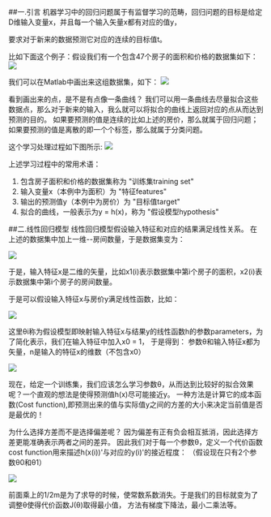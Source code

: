 ##一.引言
机器学习中的回归问题属于有监督学习的范畴，回归问题的目标是给定D维输入变量x，并且每一个输入矢量x都有对应的值y，

要求对于新来的数据预测它对应的连续的目标值t。

比如下面这个例子：假设我们有一个包含47个房子的面积和价格的数据集如下：
![](http://images.cnitblog.com/blog/392228/201410/291919410655805.jpg)

我们可以在Matlab中画出来这组数据集，如下：
![](http://images.cnitblog.com/blog/392228/201410/291921072538240.jpg)

看到画出来的点，是不是有点像一条曲线？
我们可以用一条曲线去尽量拟合这些数据点，那么对于新来的输入，我么就可以将拟合的曲线上返回对应的点从而达到预测的目的。
如果要预测的值是连续的比如上述的房价，那么就属于回归问题；如果要预测的值是离散的即一个个标签，那么就属于分类问题。

这个学习处理过程如下图所示:
![](http://images.cnitblog.com/blog/392228/201410/291925279255104.jpg)

上述学习过程中的常用术语：
1. 包含房子面积和价格的数据集称为 "训练集training set" 
2. 输入变量x（本例中为面积）为 "特征features"
3. 输出的预测值y（本例中为房价）为 "目标值target"
4. 拟合的曲线，一般表示为y = h(x)，称为 "假设模型hypothesis"

##二.线性回归模型
线性回归模型假设输入特征和对应的结果满足线性关系。
在上述的数据集中加上一维--房间数量，于是数据集变为：

![](http://images.cnitblog.com/blog/392228/201410/291942173624782.jpg)

于是，输入特征x是二维的矢量，比如x1(i)表示数据集中第i个房子的面积，x2(i)表示数据集中第i个房子的房间数量。

于是可以假设输入特征x与房价y满足线性函数，比如：

![](http://images.cnitblog.com/blog/392228/201410/291946319404707.jpg)

这里θi称为假设模型即映射输入特征x与结果y的线性函数h的参数parameters，为了简化表示，我们在输入特征中加入x0 = 1，
于是得到：
参数θ和输入特征x都为矢量，n是输入的特征x的维数（不包含x0）

![](http://images.cnitblog.com/blog/392228/201410/291951223156962.jpg)

现在，给定一个训练集，我们应该怎么学习参数θ，从而达到比较好的拟合效果呢？一个直观的想法是使得预测值h(x)尽可能接近y。
一种方法是计算它的成本函数(Cost function),即预测出来的值与实际值y之间的方差的大小来决定当前值是否是最优的！

为什么选择方差而不是选择偏差呢？
因为偏差有正有负会相互抵消，因此选择方差更能准确表示两者之间的差异。
因此我们对于每一个参数θ，定义一个代价函数cost function用来描述h(x(i))'与对应的y(i)'的接近程度：
（假设现在只有2个参数θ0和θ1）

![](http://studentdeng.github.io/images/ml/12.png)

前面乘上的1/2m是为了求导的时候，使常数系数消失。于是我们的目标就变为了调整θ使得代价函数J(θ)取得最小值，
方法有梯度下降法，最小二乘法等。

